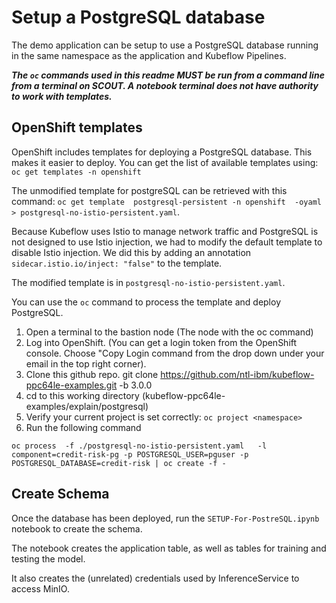 # Setup a PostgreSQL database

The demo application can be setup to use a PostgreSQL database running in the same namespace as the application and Kubeflow Pipelines.

**_The `oc` commands used in this readme MUST be run from a command line from a terminal on SCOUT. A notebook terminal does not have authority to work with templates._**

## OpenShift templates

OpenShift includes templates for deploying a PostgreSQL database. This makes it easier to deploy.
You can get the list of available templates using:
`oc get templates -n openshift`

The unmodified template for postgreSQL can be retrieved with this command:
`oc get template  postgresql-persistent -n openshift  -oyaml > postgresql-no-istio-persistent.yaml`.

Because Kubeflow uses Istio to manage network traffic and PostgreSQL is not designed to use Istio injection, we had to modify the default template to disable Istio injection. We did this by adding an annotation `sidecar.istio.io/inject: "false"` to the template.

The modified template is in `postgresql-no-istio-persistent.yaml`.

You can use the `oc` command to process the template and deploy PostgreSQL.

1. Open a terminal to the bastion node (The node with the oc command)
2. Log into OpenShift. (You can get a login token from the OpenShift console. Choose "Copy Login command from the drop down under your email in the top right corner).
3. Clone this github repo. git clone https://github.com/ntl-ibm/kubeflow-ppc64le-examples.git -b 3.0.0
4. cd to this working directory (kubeflow-ppc64le-examples/explain/postgresql)
5. Verify your current project is set correctly: `oc project <namespace>`
6. Run the following command

`oc process  -f ./postgresql-no-istio-persistent.yaml   -l component=credit-risk-pg -p POSTGRESQL_USER=pguser -p POSTGRESQL_DATABASE=credit-risk | oc create -f -`

## Create Schema

Once the database has been deployed, run the `SETUP-For-PostreSQL.ipynb` notebook to create the schema.

The notebook creates the application table, as well as tables for training and testing the model.

It also creates the (unrelated) credentials used by InferenceService to access MinIO.
